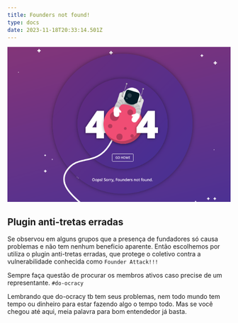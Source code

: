 ```yaml
---
title: Founders not found!
type: docs
date: 2023-11-18T20:33:14.501Z
---
```


![screen_shot_2023-07-24_at_20.42.28.png](screen_shot_2023-07-24_at_20.42.28.png)

## Plugin anti-tretas erradas
Se observou em alguns grupos que a presença de fundadores só causa problemas e não tem nenhum beneficio aparente. Então escolhemos por utiliza o plugin anti-tretas erradas, que protege o coletivo contra a vulnerabilidade conhecida como `Founder Attack!!!`

Sempre faça questão de procurar os membros ativos caso precise de um representante. `#do-ocracy`

Lembrando que do-ocracy tb tem seus problemas, nem todo mundo tem tempo ou dinheiro para estar fazendo algo o tempo todo. Mas se você chegou até aqui, meia palavra para bom entendedor já basta.
